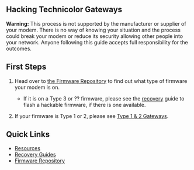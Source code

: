## Hacking Technicolor Gateways

**Warning:** This process is not supported by the manufacturer or supplier of your modem. 
There is no way of knowing your situation and the process could break your modem or reduce its security allowing other people into your network. Anyone following this guide accepts full responsibility for the outcomes.

## First Steps

1. Head over to [the Firmware Repository](Firmware%20Repository/) to find out what type of firmware your modem is on.
   - If it is on a Type 3 or ?? firmware, please see the [recovery](Recovery/) guide to flash a hackable firmware, if there is one available. 

2. If your firmware is Type 1 or 2, please see [Type 1 & 2 Gateways](Type%201&2/).

## Quick Links
- [Resources](Resources/)
- [Recovery Guides](Recovery/)
- [Firmware Repository](Firmware%20Repository/)

